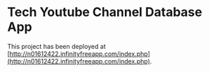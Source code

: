 # Tech Youtube Channel Database App

This project has been deployed at [http://n01612422.infinityfreeapp.com/index.php](http://n01612422.infinityfreeapp.com/index.php).



